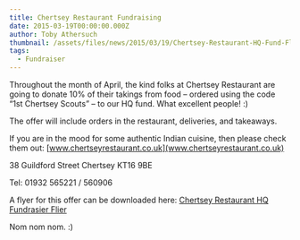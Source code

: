 ```yaml
---
title: Chertsey Restaurant Fundraising
date: 2015-03-19T00:00:00.000Z
author: Toby Athersuch
thumbnail: /assets/files/news/2015/03/19/Chertsey-Restaurant-HQ-Fund-Flier.pdf
tags:
  - Fundraiser
---
```


Throughout the month of April, the kind folks at Chertsey Restaurant are going to donate 10% of their takings from food – ordered using the code “1st Chertsey Scouts” – to our HQ fund. What excellent people! :)

The offer will include orders in the restaurant, deliveries, and takeaways.

If you are in the mood for some authentic Indian cuisine, then please check them out:
[www.chertseyrestaurant.co.uk](www.chertseyrestaurant.co.uk)

38 Guildford Street
Chertsey
KT16 9BE

Tel: 01932 565221 / 560906

A flyer for this offer can be downloaded here: [Chertsey Restaurant HQ Fundrasier Flier](/assets/files/news/2015/03/19/Chertsey-Restaurant-HQ-Fund-Flier.pdf)

Nom nom nom. :)
